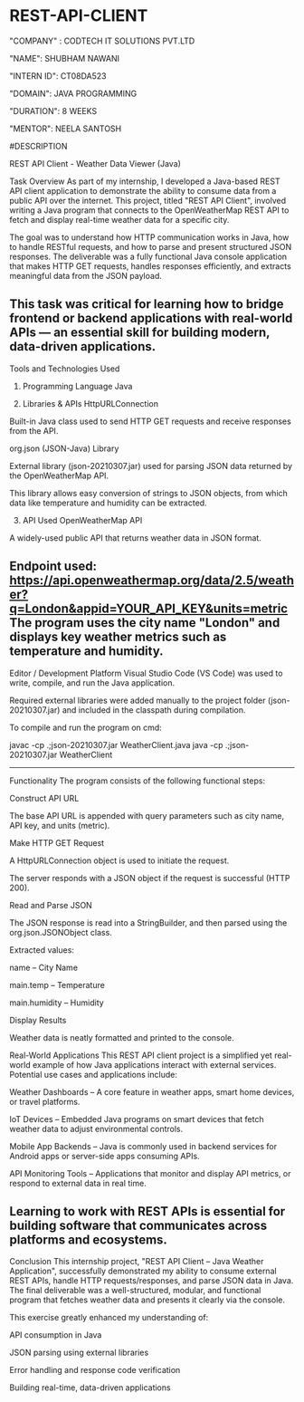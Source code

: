 # REST-API-CLIENT

"COMPANY" : CODTECH IT SOLUTIONS PVT.LTD

"NAME": SHUBHAM NAWANI

"INTERN ID": CT08DA523

"DOMAIN": JAVA PROGRAMMING

"DURATION": 8 WEEKS

"MENTOR": NEELA SANTOSH

#DESCRIPTION

 REST API Client - Weather Data Viewer (Java)

Task Overview
As part of my internship, I developed a Java-based REST API client application to demonstrate the ability to consume data from a public API over the internet. This project, titled "REST API Client", involved writing a Java program that connects to the OpenWeatherMap REST API to fetch and display real-time weather data for a specific city.

The goal was to understand how HTTP communication works in Java, how to handle RESTful requests, and how to parse and present structured JSON responses. The deliverable was a fully functional Java console application that makes HTTP GET requests, handles responses efficiently, and extracts meaningful data from the JSON payload.

This task was critical for learning how to bridge frontend or backend applications with real-world APIs — an essential skill for building modern, data-driven applications.
----------------------------------------------------------------------------------------------------------------------------------------------------------------------------------------------------------------------------
Tools and Technologies Used
1. Programming Language
Java


2. Libraries & APIs
HttpURLConnection

Built-in Java class used to send HTTP GET requests and receive responses from the API.

org.json (JSON-Java) Library

External library (json-20210307.jar) used for parsing JSON data returned by the OpenWeatherMap API.

This library allows easy conversion of strings to JSON objects, from which data like temperature and humidity can be extracted.

3. API Used
OpenWeatherMap API

A widely-used public API that returns weather data in JSON format.

Endpoint used:
https://api.openweathermap.org/data/2.5/weather?q=London&appid=YOUR_API_KEY&units=metric
The program uses the city name "London" and displays key weather metrics such as temperature and humidity.
----------------------------------------------------------------------------------------------------------------------------------------------------------------------------------------------------------------------------

Editor / Development Platform
Visual Studio Code (VS Code) was used to write, compile, and run the Java application.

Required external libraries were added manually to the project folder (json-20210307.jar) and included in the classpath during compilation.

To compile and run the program on cmd:

javac -cp .;json-20210307.jar WeatherClient.java
java -cp .;json-20210307.jar WeatherClient

----------------------------------------------------------------------------------------------------------------------------------------------------------------------------------------------------------------------------

Functionality
The program consists of the following functional steps:

Construct API URL

The base API URL is appended with query parameters such as city name, API key, and units (metric).

Make HTTP GET Request

A HttpURLConnection object is used to initiate the request.

The server responds with a JSON object if the request is successful (HTTP 200).

Read and Parse JSON

The JSON response is read into a StringBuilder, and then parsed using the org.json.JSONObject class.

Extracted values:

name – City Name

main.temp – Temperature

main.humidity – Humidity

Display Results

Weather data is neatly formatted and printed to the console.

Real-World Applications
This REST API client project is a simplified yet real-world example of how Java applications interact with external services. Potential use cases and applications include:

Weather Dashboards – A core feature in weather apps, smart home devices, or travel platforms.

IoT Devices – Embedded Java programs on smart devices that fetch weather data to adjust environmental controls.

Mobile App Backends – Java is commonly used in backend services for Android apps or server-side apps consuming APIs.

API Monitoring Tools – Applications that monitor and display API metrics, or respond to external data in real time.

Learning to work with REST APIs is essential for building software that communicates across platforms and ecosystems.
----------------------------------------------------------------------------------------------------------------------------------------------------------------------------------------------------------------------------

Conclusion
This internship project, "REST API Client – Java Weather Application", successfully demonstrated my ability to consume external REST APIs, handle HTTP requests/responses, and parse JSON data in Java. The final deliverable was a well-structured, modular, and functional program that fetches weather data and presents it clearly via the console.

This exercise greatly enhanced my understanding of:

API consumption in Java

JSON parsing using external libraries

Error handling and response code verification

Building real-time, data-driven applications
